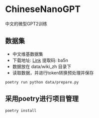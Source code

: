 # ChineseNanoGPT

中文的微型GPT2训练

## 数据集

* 中文维基数据集
* 下载地址: [Link](https://pan.baidu.com/s/1v1sw8wb0NUvnSC4NlMuQfg?pwd=ba5n) 提取码: ba5n
* 数据放在 data/wiki_zh 目录下
* 读取数据，并进行token转换预处理并保存

```shell
poetry run python data/prepare.py
```

## 采用poetry进行项目管理

```shell
poetry install
```
